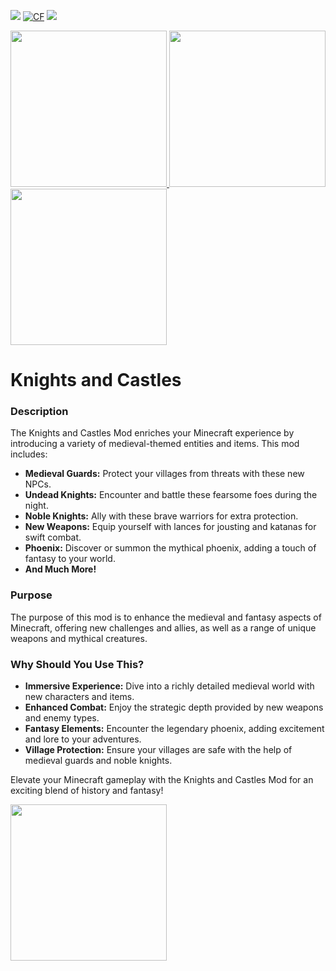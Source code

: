 [![](https://img.shields.io/modrinth/game-versions/knights-and-castles?logo=modrinth&color=242629&labelColor=00AF5C&logoColor=white)](https://modrinth.com/mod/knights-and-castles) [![CF](https://cf.way2muchnoise.eu/full_1038253.svg)](https://www.curseforge.com/minecraft/mc-mods/knights-and-castles) [![](https://img.shields.io/modrinth/dt/knights-and-castles?logo=modrinth&label=&style=flat&color=242629&labelColor=00AF5C&logoColor=white)](https://modrinth.com/mod/knights-and-castles)

<a href="https://modrinth.com/mod/geckolib/version/jK2C8NsI">
  <img src="https://i.imgur.com/uJRh2EV.png" width="250px" />
</a> <a href="https://files.minecraftforge.net/net/minecraftforge/forge/">
  <img src="https://wsrv.nl/?url=https%3A%2F%2Fcdn.jonasjones.dev%2Fmod-badges%2Fsupport-forge.png&amp;n=-1" width="250px" />
</a> <a href="https://neoforged.net">
  <img src="https://gamerbenyt.sirv.com/Images/Supported%20on%20Neoforge.png" width="250px" />
</a>

# Knights and Castles
### Description
The Knights and Castles Mod enriches your Minecraft experience by introducing a variety of medieval-themed entities and items. This mod includes:

- **Medieval Guards:** Protect your villages from threats with these new NPCs.
- **Undead Knights:** Encounter and battle these fearsome foes during the night.
- **Noble Knights:** Ally with these brave warriors for extra protection.
- **New Weapons:** Equip yourself with lances for jousting and katanas for swift combat.
- **Phoenix:** Discover or summon the mythical phoenix, adding a touch of fantasy to your world.
- **And Much More!**

### Purpose
The purpose of this mod is to enhance the medieval and fantasy aspects of Minecraft, offering new challenges and allies, as well as a range of unique weapons and mythical creatures.

### Why Should You Use This?
- **Immersive Experience:** Dive into a richly detailed medieval world with new characters and items.
- **Enhanced Combat:** Enjoy the strategic depth provided by new weapons and enemy types.
- **Fantasy Elements:** Encounter the legendary phoenix, adding excitement and lore to your adventures.
- **Village Protection:** Ensure your villages are safe with the help of medieval guards and noble knights.

Elevate your Minecraft gameplay with the Knights and Castles Mod for an exciting blend of history and fantasy!

<a href="https://modrinth.com/mod/knights-and-castles">
  <img src="https://wsrv.nl/?url=http%3A%2F%2Fcdn.jonasjones.dev%2Fmod-badges%2Favailable-modrinth.png&amp;n=-1" width="250px" />
</a>









